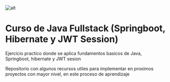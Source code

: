 ![alt](https://blog.kakaocdn.net/dn/IqK5v/btruolotiTZ/EH6zfFm8nzlwh0z3hkwek1/img.png)

<h1>Curso de Java Fullstack (Springboot, Hibernate y JWT Session)</h1>

<p>Ejercicio practico donde se aplica fundamentos basicos de Java, Springboot, hibernate y JWT sesion</p>

<p>Repositorio con algunos recursos utiles para implementar en proximos proyectos con mayor nivel, en este proceso de aprendizaje</p>


